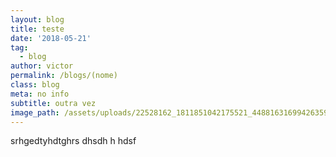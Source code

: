 ```yaml
---
layout: blog
title: teste
date: '2018-05-21'
tag:
  - blog
author: victor
permalink: /blogs/(nome)
class: blog
meta: no info
subtitle: outra vez
image_path: /assets/uploads/22528162_1811851042175521_4488163169942635924_n.jpg
---
```

srhgedtyhdtghrs dhsdh h hdsf
